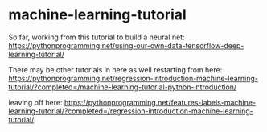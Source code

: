 # machine-learning-tutorial
So far, working from this tutorial to build a neural net: https://pythonprogramming.net/using-our-own-data-tensorflow-deep-learning-tutorial/

There may be other tutorials in here as well
restarting from here: https://pythonprogramming.net/regression-introduction-machine-learning-tutorial/?completed=/machine-learning-tutorial-python-introduction/

leaving off here: https://pythonprogramming.net/features-labels-machine-learning-tutorial/?completed=/regression-introduction-machine-learning-tutorial/
